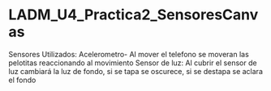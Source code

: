 # LADM_U4_Practica2_SensoresCanvas
Sensores Utilizados:
Acelerometro- Al mover el telefono se moveran las pelotitas reaccionando al movimiento
Sensor de luz: Al cubrir el sensor de luz cambiará la luz de fondo, si se tapa se oscurece, si se destapa se aclara el fondo
